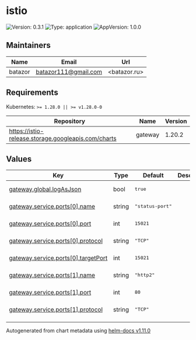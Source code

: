 # istio

![Version: 0.3.1](https://img.shields.io/badge/Version-0.3.1-informational?style=flat-square) ![Type: application](https://img.shields.io/badge/Type-application-informational?style=flat-square) ![AppVersion: 1.0.0](https://img.shields.io/badge/AppVersion-1.0.0-informational?style=flat-square)

## Maintainers

| Name | Email | Url |
| ---- | ------ | --- |
| batazor | <batazor111@gmail.com> | <batazor.ru> |

## Requirements

Kubernetes: `>= 1.28.0 || >= v1.28.0-0`

| Repository | Name | Version |
|------------|------|---------|
| https://istio-release.storage.googleapis.com/charts | gateway | 1.20.2 |

## Values

<table height="400px" >
	<thead>
		<th>Key</th>
		<th>Type</th>
		<th>Default</th>
		<th>Description</th>
	</thead>
	<tbody>
		<tr>
			<td id="gateway--global--logAsJson"><a href="./values.yaml#L26">gateway.global.logAsJson</a></td>
			<td>
bool
</td>
			<td>
				<div style="max-width: 300px;">
<pre lang="json">
true
</pre>
</div>
			</td>
			<td></td>
		</tr>
		<tr>
			<td id="gateway--service--ports[0]--name"><a href="./values.yaml#L8">gateway.service.ports[0].name</a></td>
			<td>
string
</td>
			<td>
				<div style="max-width: 300px;">
<pre lang="json">
"status-port"
</pre>
</div>
			</td>
			<td></td>
		</tr>
		<tr>
			<td id="gateway--service--ports[0]--port"><a href="./values.yaml#L9">gateway.service.ports[0].port</a></td>
			<td>
int
</td>
			<td>
				<div style="max-width: 300px;">
<pre lang="json">
15021
</pre>
</div>
			</td>
			<td></td>
		</tr>
		<tr>
			<td id="gateway--service--ports[0]--protocol"><a href="./values.yaml#L11">gateway.service.ports[0].protocol</a></td>
			<td>
string
</td>
			<td>
				<div style="max-width: 300px;">
<pre lang="json">
"TCP"
</pre>
</div>
			</td>
			<td></td>
		</tr>
		<tr>
			<td id="gateway--service--ports[0]--targetPort"><a href="./values.yaml#L10">gateway.service.ports[0].targetPort</a></td>
			<td>
int
</td>
			<td>
				<div style="max-width: 300px;">
<pre lang="json">
15021
</pre>
</div>
			</td>
			<td></td>
		</tr>
		<tr>
			<td id="gateway--service--ports[1]--name"><a href="./values.yaml#L12">gateway.service.ports[1].name</a></td>
			<td>
string
</td>
			<td>
				<div style="max-width: 300px;">
<pre lang="json">
"http2"
</pre>
</div>
			</td>
			<td></td>
		</tr>
		<tr>
			<td id="gateway--service--ports[1]--port"><a href="./values.yaml#L13">gateway.service.ports[1].port</a></td>
			<td>
int
</td>
			<td>
				<div style="max-width: 300px;">
<pre lang="json">
80
</pre>
</div>
			</td>
			<td></td>
		</tr>
		<tr>
			<td id="gateway--service--ports[1]--protocol"><a href="./values.yaml#L15">gateway.service.ports[1].protocol</a></td>
			<td>
string
</td>
			<td>
				<div style="max-width: 300px;">
<pre lang="json">
"TCP"
</pre>
</div>
			</td>
			<td></td>
		</tr>
		<tr>
			<td id="gateway--service--ports[1]--targetPort"><a href="./values.yaml#L14">gateway.service.ports[1].targetPort</a></td>
			<td>
int
</td>
			<td>
				<div style="max-width: 300px;">
<pre lang="json">
80
</pre>
</div>
			</td>
			<td></td>
		</tr>
		<tr>
			<td id="gateway--service--ports[2]--name"><a href="./values.yaml#L16">gateway.service.ports[2].name</a></td>
			<td>
string
</td>
			<td>
				<div style="max-width: 300px;">
<pre lang="json">
"https"
</pre>
</div>
			</td>
			<td></td>
		</tr>
		<tr>
			<td id="gateway--service--ports[2]--port"><a href="./values.yaml#L17">gateway.service.ports[2].port</a></td>
			<td>
int
</td>
			<td>
				<div style="max-width: 300px;">
<pre lang="json">
443
</pre>
</div>
			</td>
			<td></td>
		</tr>
		<tr>
			<td id="gateway--service--ports[2]--protocol"><a href="./values.yaml#L19">gateway.service.ports[2].protocol</a></td>
			<td>
string
</td>
			<td>
				<div style="max-width: 300px;">
<pre lang="json">
"TCP"
</pre>
</div>
			</td>
			<td></td>
		</tr>
		<tr>
			<td id="gateway--service--ports[2]--targetPort"><a href="./values.yaml#L18">gateway.service.ports[2].targetPort</a></td>
			<td>
int
</td>
			<td>
				<div style="max-width: 300px;">
<pre lang="json">
443
</pre>
</div>
			</td>
			<td></td>
		</tr>
		<tr>
			<td id="gateway--service--ports[3]--name"><a href="./values.yaml#L20">gateway.service.ports[3].name</a></td>
			<td>
string
</td>
			<td>
				<div style="max-width: 300px;">
<pre lang="json">
"grpc"
</pre>
</div>
			</td>
			<td></td>
		</tr>
		<tr>
			<td id="gateway--service--ports[3]--port"><a href="./values.yaml#L21">gateway.service.ports[3].port</a></td>
			<td>
int
</td>
			<td>
				<div style="max-width: 300px;">
<pre lang="json">
50051
</pre>
</div>
			</td>
			<td></td>
		</tr>
		<tr>
			<td id="gateway--service--ports[3]--protocol"><a href="./values.yaml#L23">gateway.service.ports[3].protocol</a></td>
			<td>
string
</td>
			<td>
				<div style="max-width: 300px;">
<pre lang="json">
"TCP"
</pre>
</div>
			</td>
			<td></td>
		</tr>
		<tr>
			<td id="gateway--service--ports[3]--targetPort"><a href="./values.yaml#L22">gateway.service.ports[3].targetPort</a></td>
			<td>
int
</td>
			<td>
				<div style="max-width: 300px;">
<pre lang="json">
50051
</pre>
</div>
			</td>
			<td></td>
		</tr>
		<tr>
			<td id="gateway--service--type"><a href="./values.yaml#L6">gateway.service.type</a></td>
			<td>
string
</td>
			<td>
				<div style="max-width: 300px;">
<pre lang="json">
"ClusterIP"
</pre>
</div>
			</td>
			<td></td>
		</tr>
		<tr>
			<td id="istio-ingress--enabled"><a href="./values.yaml#L2">istio-ingress.enabled</a></td>
			<td>
bool
</td>
			<td>
				<div style="max-width: 300px;">
<pre lang="json">
true
</pre>
</div>
			</td>
			<td></td>
		</tr>
	</tbody>
</table>

----------------------------------------------
Autogenerated from chart metadata using [helm-docs v1.11.0](https://github.com/norwoodj/helm-docs/releases/v1.11.0)
